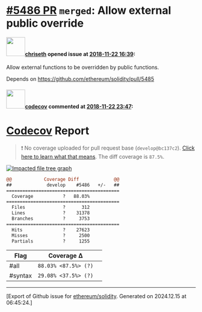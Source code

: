 # [\#5486 PR](https://github.com/ethereum/solidity/pull/5486) `merged`: Allow external public override

#### <img src="https://avatars.githubusercontent.com/u/9073706?v=4" width="50">[chriseth](https://github.com/chriseth) opened issue at [2018-11-22 16:39](https://github.com/ethereum/solidity/pull/5486):

Allow external functions to be overridden by public functions.

Depends on https://github.com/ethereum/solidity/pull/5485

#### <img src="https://avatars.githubusercontent.com/in/254?v=4" width="50">[codecov](https://github.com/apps/codecov) commented at [2018-11-22 23:47](https://github.com/ethereum/solidity/pull/5486#issuecomment-441134736):

# [Codecov](https://codecov.io/gh/ethereum/solidity/pull/5486?src=pr&el=h1) Report
> :exclamation: No coverage uploaded for pull request base (`develop@bc137c2`). [Click here to learn what that means](https://docs.codecov.io/docs/error-reference#section-missing-base-commit).
> The diff coverage is `87.5%`.

[![Impacted file tree graph](https://codecov.io/gh/ethereum/solidity/pull/5486/graphs/tree.svg?width=650&token=87PGzVEwU0&height=150&src=pr)](https://codecov.io/gh/ethereum/solidity/pull/5486?src=pr&el=tree)

```diff
@@            Coverage Diff             @@
##             develop    #5486   +/-   ##
==========================================
  Coverage           ?   88.03%           
==========================================
  Files              ?      312           
  Lines              ?    31378           
  Branches           ?     3753           
==========================================
  Hits               ?    27623           
  Misses             ?     2500           
  Partials           ?     1255
```

| Flag | Coverage Δ | |
|---|---|---|
| #all | `88.03% <87.5%> (?)` | |
| #syntax | `29.08% <37.5%> (?)` | |


-------------------------------------------------------------------------------



[Export of Github issue for [ethereum/solidity](https://github.com/ethereum/solidity). Generated on 2024.12.15 at 06:45:24.]
